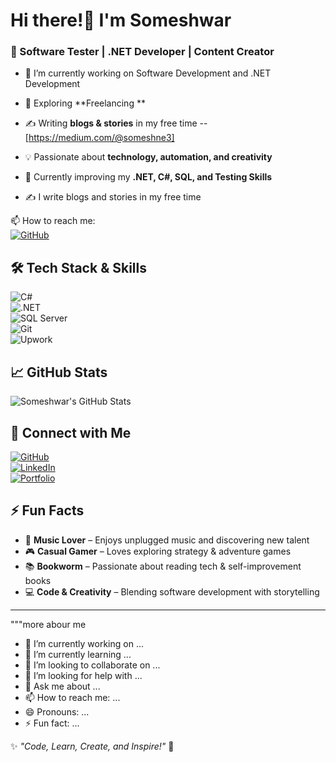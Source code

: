 # Hi there!👋 I'm Someshwar  

### 🚀 Software Tester | .NET Developer | Content Creator  

- 🔭 I’m currently working on Software Development and .NET Development  
- 🌱 Exploring **Freelancing **   
- ✍️ Writing **blogs & stories** in my free time --[https://medium.com/@someshne3]
- 💡 Passionate about **technology, automation, and creativity**  
- 🎯 Currently improving my **.NET, C#, SQL, and Testing Skills**  

- ✍️ I write blogs and stories in my free time  

📫 How to reach me:  
[![GitHub](https://img.shields.io/badge/GitHub-Profile-blue?logo=github)](https://github.com/SomeshWorksPlace)  

<!--
**SomeshWorksPlace/SomeshWorksPlace** is a ✨ _special_ ✨ repository because its `README.md` (this file) appears on your GitHub profile.

Here are some ideas to get you started:

- 🔭 I’m currently working on ...
- 🌱 I’m currently learning ...
- 👯 I’m looking to collaborate on ...
- 🤔 I’m looking for help with ...
- 💬 Ask me about ...
- 📫 How to reach me: ...
- 😄 Pronouns: ...
- ⚡ Fun fact: ...
-->


## 🛠 Tech Stack & Skills  
![C#](https://img.shields.io/badge/C%23-%2300599C.svg?style=flat&logo=c-sharp&logoColor=white)  
![.NET](https://img.shields.io/badge/.NET-512BD4.svg?style=flat&logo=dotnet&logoColor=white)  
![SQL Server](https://img.shields.io/badge/SQL%20Server-%23CC2927.svg?style=flat&logo=microsoft-sql-server&logoColor=white)  
![Git](https://img.shields.io/badge/Git-F05032.svg?style=flat&logo=git&logoColor=white)  
![Upwork](https://img.shields.io/badge/Upwork-FE9A2E.svg?style=flat&logo=upwork&logoColor=white)  

## 📈 GitHub Stats  
![Someshwar's GitHub Stats](https://github-readme-stats.vercel.app/api?username=SomeshWorksPlace&show_icons=true&theme=radical)  

## 🔗 Connect with Me  
[![GitHub](https://img.shields.io/badge/GitHub-Profile-blue?logo=github)](https://github.com/SomeshWorksPlace)  
[![LinkedIn](https://img.shields.io/badge/LinkedIn-Connect-blue?logo=linkedin)](https://www.linkedin.com/in/someshwarn/)  
[![Portfolio](https://img.shields.io/badge/YouTube-Subscribe-red?logo=youtube)](https://portfolio-somesh-kfk6.vercel.app/)  

## ⚡ Fun Facts  
- 🎵 **Music Lover** – Enjoys unplugged music and discovering new talent  
- 🎮 **Casual Gamer** – Loves exploring strategy & adventure games  
- 📚 **Bookworm** – Passionate about reading tech & self-improvement books  
- 💻 **Code & Creativity** – Blending software development with storytelling  

---
"""more abour me 

- 🔭 I’m currently working on ...
- 🌱 I’m currently learning ...
- 👯 I’m looking to collaborate on ...
- 🤔 I’m looking for help with ...
- 💬 Ask me about ...
- 📫 How to reach me: ...
- 😄 Pronouns: ...
- ⚡ Fun fact: ...

✨ _"Code, Learn, Create, and Inspire!"_ 🚀  

